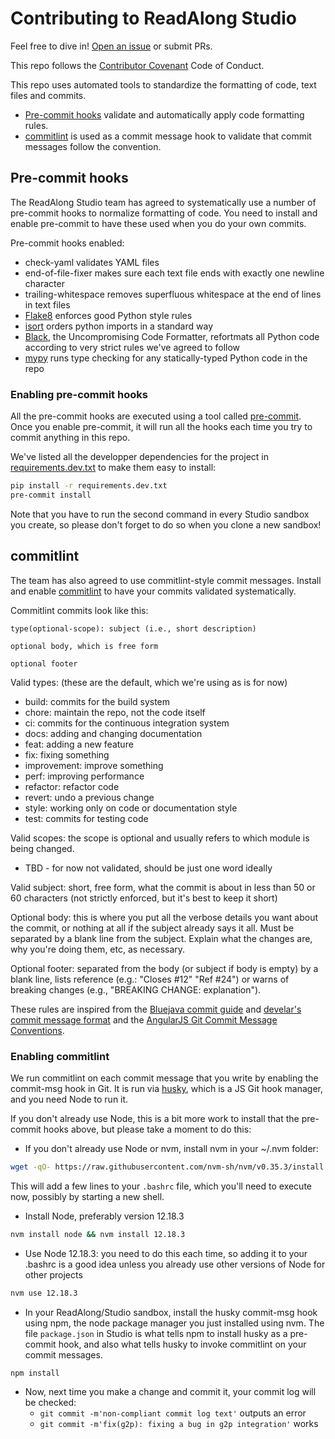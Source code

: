 # Contributing to ReadAlong Studio

Feel free to dive in! [Open an issue](https://github.com/ReadAlongs/Studio/issues/new) or submit PRs.

This repo follows the [Contributor Covenant](http://contributor-covenant.org/version/1/3/0/) Code of Conduct.

This repo uses automated tools to standardize the formatting of code, text files and
commits.
 - [Pre-commit hooks](#pre-commit-hooks) validate and automatically apply code
   formatting rules.
 - [commitlint](#commitlint) is used as a commit message hook to validate that
   commit messages follow the convention.

## Pre-commit hooks

The ReadAlong Studio team has agreed to systematically use a number of pre-commit hooks to
normalize formatting of code. You need to install and enable pre-commit to have these used
when you do your own commits.

Pre-commit hooks enabled:
- check-yaml validates YAML files
- end-of-file-fixer makes sure each text file ends with exactly one newline character
- trailing-whitespace removes superfluous whitespace at the end of lines in text files
- [Flake8](https://flake8.pycqa.org/) enforces good Python style rules
- [isort](https://pycqa.github.io/isort/) orders python imports in a standard way
- [Black](https://github.com/psf/black), the Uncompromising Code Formatter, refortmats all
  Python code according to very strict rules we've agreed to follow
- [mypy](http://mypy-lang.org/) runs type checking for any statically-typed Python code in
  the repo

### Enabling pre-commit hooks

All the pre-commit hooks are executed using a tool called
[pre-commit](https://pre-commit.com/). Once you enable pre-commit, it will run all the
hooks each time you try to commit anything in this repo.

We've listed all the developper dependencies for the project in
[requirements.dev.txt](requirements.dev.txt) to make them easy to install:

```sh
pip install -r requirements.dev.txt
pre-commit install
```

Note that you have to run the second command in every Studio sandbox you create, so please
don't forget to do so when you clone a new sandbox!

## commitlint

The team has also agreed to use commitlint-style commit messages. Install and enable
[commitlint](https://github.com/conventional-changelog/commitlint) to have your commits
validated systematically.

Commitlint commits look like this:

    type(optional-scope): subject (i.e., short description)

    optional body, which is free form

    optional footer

Valid types: (these are the default, which we're using as is for now)
 - build: commits for the build system
 - chore: maintain the repo, not the code itself
 - ci: commits for the continuous integration system
 - docs: adding and changing documentation
 - feat: adding a new feature
 - fix: fixing something
 - improvement: improve something
 - perf: improving performance
 - refactor: refactor code
 - revert: undo a previous change
 - style: working only on code or documentation style
 - test: commits for testing code

Valid scopes: the scope is optional and usually refers to which module is being changed.
 - TBD - for now not validated, should be just one word ideally

Valid subject: short, free form, what the commit is about in less than 50 or 60 characters
(not strictly enforced, but it's best to keep it short)

Optional body: this is where you put all the verbose details you want about the commit, or
nothing at all if the subject already says it all. Must be separated by a blank line from
the subject. Explain what the changes are, why you're doing them, etc, as necessary.

Optional footer: separated from the body (or subject if body is empty) by a blank line,
lists reference (e.g.: "Closes #12" "Ref #24") or warns of breaking changes (e.g.,
"BREAKING CHANGE: explanation").

These rules are inspired from the [Bluejava commit guide](https://github.com/bluejava/git-commit-guide)
and [develar's commit message format](https://gist.github.com/develar/273e2eb938792cf5f86451fbac2bcd51) and the
[AngularJS Git Commit Message Conventions](https://docs.google.com/document/d/1QrDFcIiPjSLDn3EL15IJygNPiHORgU1_OOAqWjiDU5Y).

### Enabling commitlint

We run commitlint on each commit message that you write by enabling the commit-msg hook in
Git. It is run via [husky](https://www.npmjs.com/package/husky), which is a JS Git hook
manager, and you need Node to run it.

If you don't already use Node, this is a bit more work to install that the pre-commit
hooks above, but please take a moment to do this:

- If you don't already use Node or nvm, install nvm in your ~/.nvm folder:
```sh
wget -qO- https://raw.githubusercontent.com/nvm-sh/nvm/v0.35.3/install.sh | bash`
```
This will add a few lines to your `.bashrc` file, which you'll need to execute now,
possibly by starting a new shell.

- Install Node, preferably version 12.18.3
```sh
nvm install node && nvm install 12.18.3
```

- Use Node 12.18.3: you need to do this each time, so adding it to your .bashrc is a good
  idea unless you already use other versions of Node for other projects
```sh
nvm use 12.18.3
```

- In your ReadAlong/Studio sandbox, install the husky commit-msg hook using npm, the node
  package manager you just installed using nvm. The file `package.json` in Studio is what
  tells npm to install husky as a pre-commit hook, and also what tells husky to invoke
  commitlint on your commit messages.
```sh
npm install
```

- Now, next time you make a change and commit it, your commit log will be checked:
  - `git commit -m'non-compliant commit log text'` outputs an error
  - `git commit -m'fix(g2p): fixing a bug in g2p integration'` works
